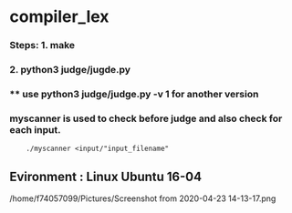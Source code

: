 # compiler_lex

### Steps:  1. make
###         2. python3 judge/jugde.py
### ** use python3 judge/judge.py -v 1 for another version

### myscanner is used to check before judge and also check for each input.
        ./myscanner <input/"input_filename"
      
## Evironment : Linux Ubuntu 16-04

/home/f74057099/Pictures/Screenshot from 2020-04-23 14-13-17.png

